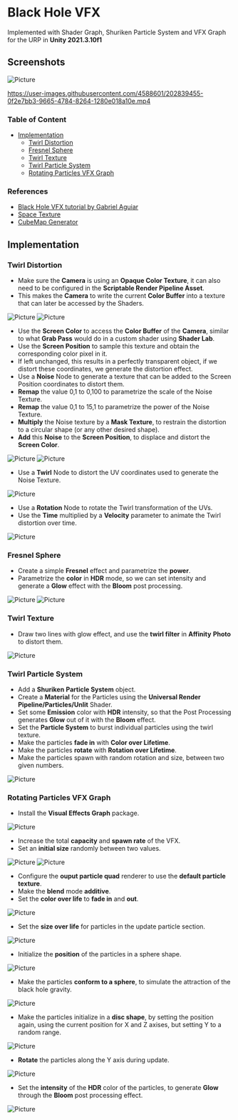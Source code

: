 # Black Hole VFX

Implemented with Shader Graph, Shuriken Particle System and VFX Graph for the URP in **Unity 2021.3.10f1**

## Screenshots

![Picture](./docs/21.jpg)

https://user-images.githubusercontent.com/4588601/202839455-0f2e7bb3-9665-4784-8264-1280e018a10e.mp4

### Table of Content

- [Implementation](#implementation)
  - [Twirl Distortion](#twirl-distortion)
  - [Fresnel Sphere](#fresnel-sphere)
  - [Twirl Texture](#twirl-texture)
  - [Twirl Particle System](#twirl-particle-system)
  - [Rotating Particles VFX Graph](#rotating-particles-vfx-graph)

### References

- [Black Hole VFX tutorial by Gabriel Aguiar](https://www.youtube.com/watch?v=FlE8e1JwVzs)
- [Space Texture](https://unsplash.com/photos/-hI5dX2ObAs)
- [CubeMap Generator](https://jonaszeitler.se/cubemap-toastmap-generator/)

## Implementation

### Twirl Distortion

- Make sure the **Camera** is using an **Opaque Color Texture**, it can also need to be configured in the **Scriptable Render Pipeline Asset**.
- This makes the **Camera** to write the current **Color Buffer** into a texture that can later be accessed by the Shaders.

![Picture](./docs/1.jpg)
![Picture](./docs/2.jpg)

- Use the **Screen Color** to access the **Color Buffer** of the **Camera**, similar to what **Grab Pass** would do in a custom shader using **Shader Lab**.
- Use the **Screen Position** to sample this texture and obtain the corresponding color pixel in it.
- If left unchanged, this results in a perfectly transparent object, if we distort these coordinates, we generate the distortion effect.
- Use a **Noise** Node to generate a texture that can be added to the Screen Position coordinates to distort them.
- **Remap** the value 0,1 to 0,100 to parametrize the scale of the Noise Texture.
- **Remap** the value 0,1 to 15,1 to parametrize the power of the Noise Texture.
- **Multiply** the Noise texture by a **Mask Texture**, to restrain the distortion to a circular shape (or any other desired shape).
- **Add** this **Noise** to the **Screen Position**, to displace and distort the **Screen Color**.

![Picture](./docs/3.jpg)
![Picture](./docs/4.jpg)

- Use a **Twirl** Node to distort the UV coordinates used to generate the Noise Texture.

![Picture](./docs/5.jpg)

- Use a **Rotation** Node to rotate the Twirl transformation of the UVs.
- Use the **Time** multiplied by a **Velocity** parameter to animate the Twirl distortion over time.

![Picture](./docs/6.jpg)

### Fresnel Sphere

- Create a simple **Fresnel** effect and parametrize the **power**.
- Parametrize the **color** in **HDR** mode, so we can set intensity and generate a **Glow** effect with the **Bloom** post processing.

![Picture](./docs/7.jpg)
![Picture](./docs/8.jpg)

### Twirl Texture

- Draw two lines with glow effect, and use the **twirl filter** in **Affinity** **Photo** to distort them.

![Picture](./docs/9.jpg)

### Twirl Particle System

- Add a **Shuriken** **Particle System** object.
- Create a **Material** for the Particles using the **Universal Render Pipeline/Particles/Unlit** Shader.
- Set some **Emission** color with **HDR** intensity, so that the Post Processing generates **Glow** out of it with the **Bloom** effect.
- Set the **Particle System** to burst individual particles using the twirl texture.
- Make the particles **fade in** with **Color over Lifetime**.
- Make the particles **rotate** with **Rotation over Lifetime**.
- Make the particles spawn with random rotation and size, between two given numbers.

![Picture](./docs/10.jpg)

### Rotating Particles VFX Graph

- Install the **Visual Effects Graph** package.

![Picture](./docs/11.jpg)

- Increase the total **capacity** and **spawn rate** of the VFX.
- Set an **initial size** randomly between two values.

![Picture](./docs/12.jpg)
![Picture](./docs/13.jpg)

- Configure the **ouput particle quad** renderer to use the **default particle texture**.
- Make the **blend** mode **additive**.
- Set the **color over life** to **fade in** and **out**.

![Picture](./docs/14.jpg)

- Set the **size over life** for particles in the update particle section.

![Picture](./docs/15.jpg)

- Initialize the **position** of the particles in a sphere shape.

![Picture](./docs/16.jpg)

- Make the particles **conform to a sphere**, to simulate the attraction of the black hole gravity.

![Picture](./docs/17.jpg)

- Make the particles initialize in a **disc shape**, by setting the position again, using the current position for X and Z axises, but setting Y to a random range.

![Picture](./docs/18.jpg)

- **Rotate** the particles along the Y axis during update.

![Picture](./docs/19.jpg)

- Set the **intensity** of the **HDR** color of the particles, to generate **Glow** through the **Bloom** post processing effect.

![Picture](./docs/20.jpg)
